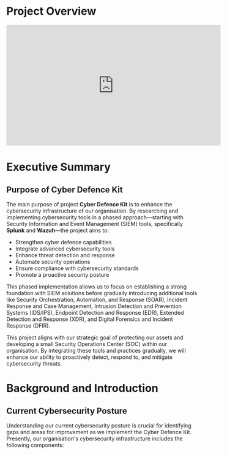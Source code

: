 # **Project Overview**

<iframe width="560" height="315" src="https://www.youtube.com/embed/T3NmBjPWuEc?si=9f-LyW4kFsmUC0vp" title="YouTube video player" frameborder="0" allow="accelerometer; autoplay; clipboard-write; encrypted-media; gyroscope; picture-in-picture; web-share" referrerpolicy="strict-origin-when-cross-origin" allowfullscreen></iframe>

# **Executive Summary**

## **Purpose of Cyber Defence Kit**

The main purpose of project **Cyber Defence Kit** is to enhance the cybersecurity infrastructure of our organisation. By researching and implementing cybersecurity tools in a phased approach—starting with Security Information and Event Management (SIEM) tools, specifically **Splunk** and **Wazuh**—the project aims to:

- Strengthen cyber defence capabilities
- Integrate advanced cybersecurity tools
- Enhance threat detection and response
- Automate security operations
- Ensure compliance with cybersecurity standards
- Promote a proactive security posture

This phased implementation allows us to focus on establishing a strong foundation with SIEM solutions before gradually introducing additional tools like Security Orchestration, Automation, and Response (SOAR), Incident Response and Case Management, Intrusion Detection and Prevention Systems (IDS/IPS), Endpoint Detection and Response (EDR), Extended Detection and Response (XDR), and Digital Forensics and Incident Response (DFIR).

This project aligns with our strategic goal of protecting our assets and developing a small Security Operations Center (SOC) within our organisation. By integrating these tools and practices gradually, we will enhance our ability to proactively detect, respond to, and mitigate cybersecurity threats.

# **Background and Introduction**

## **Current Cybersecurity Posture**

Understanding our current cybersecurity posture is crucial for identifying gaps and areas for improvement as we implement the Cyber Defence Kit. Presently, our organisation's cybersecurity infrastructure includes the following components: